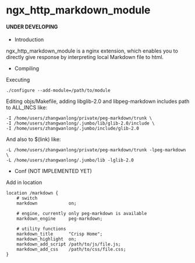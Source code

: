ngx_http_markdown_module
========================

#### UNDER DEVELOPING

* Introduction

ngx_http_markdown_module is a nginx extension,
which enables you to directly give response
by interpreting local Markdown file to html.

* Compiling

Executing

    ./configure --add-module=/path/to/module

Editing objs/Makefile, adding libglib-2.0 and libpeg-markdown includes path to ALL_INCS like:

    -I /home/users/zhangwanlong/private/peg-markdown/trunk \
    -I /home/users/zhangwanlong/.jumbo/lib/glib-2.0/include \
    -I /home/users/zhangwanlong/.jumbo/include/glib-2.0

And also to $(link) like:

    -L /home/users/zhangwanlong/private/peg-markdown/trunk -lpeg-markdown \
    -L /home/users/zhangwanlong/.jumbo/lib -lglib-2.0

* Conf (NOT IMPLEMENTED YET)

Add in location

    location /markdown {
        # switch
        markdown            on;

        # engine, currently only peg-markdown is available
        markdown_engine     peg-markdown;

        # utility functions
        markdown_title      "Crisp Home";
        markdown_highlight  on;
        markdown_add_script /path/to/js/file.js;
        markdown_add_css    /path/to/css/file.css;
    }
